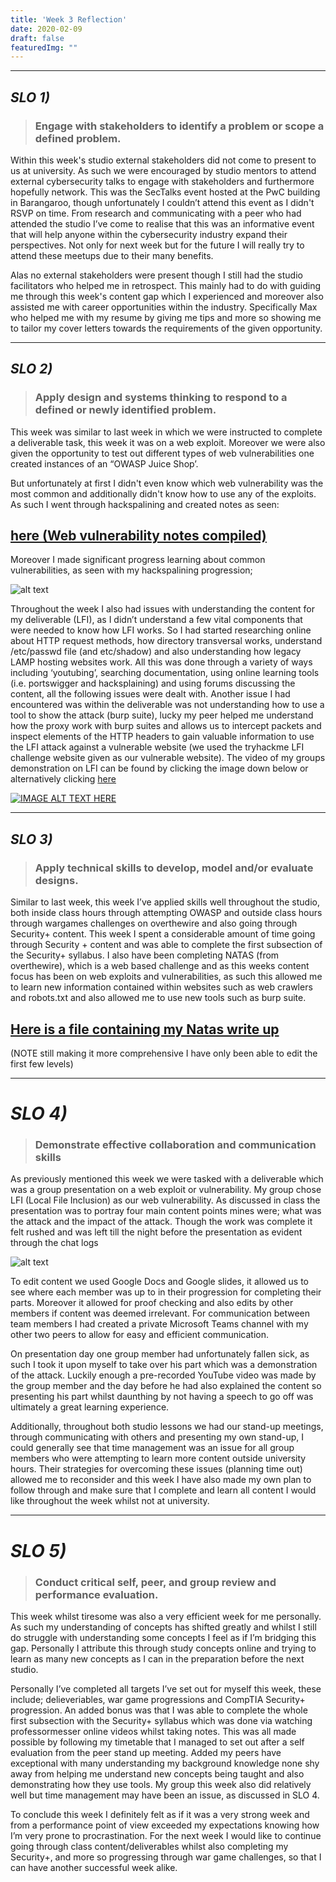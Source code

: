 ```yaml
---
title: 'Week 3 Reflection'
date: 2020-02-09
draft: false
featuredImg: ""
---
```

************
## *SLO 1)*
> ### Engage with stakeholders to identify a problem or scope a defined problem.

Within this week's studio external stakeholders did not come to present to us at university. As such we were encouraged by studio mentors to attend external cybersecurity talks to engage with stakeholders and furthermore hopefully network. This was the SecTalks event hosted at the PwC building in Barangaroo, though unfortunately I couldn’t attend this event as I didn't RSVP on time. From research and communicating with a peer who had attended the studio I’ve come to realise that this was an informative event that will help anyone within the cybersecurity industry expand their perspectives. Not only for next week but for the future I will really try to attend these meetups due to their many benefits.

Alas no external stakeholders were present though I still had the studio facilitators who helped me in retrospect. This mainly had to do with guiding me through this week's content gap which I experienced and moreover also assisted me with career opportunities within the industry. Specifically Max who helped me with my resume by giving me tips and more so showing me to tailor my cover letters towards the requirements of the given opportunity.

*****************
## *SLO 2)*

> ### Apply design and systems thinking to respond to a defined or newly identified problem.


This week was similar to last week in which we were instructed to complete a deliverable task, this week it was on a web exploit. Moreover we were also given the opportunity to test out different types of web vulnerabilities one created instances of an “OWASP Juice Shop’.

But unfortunately at first I didn't even know which web vulnerability was the most common and additionally didn't know how to use any of the exploits. As such I went through hackspalining and created notes as seen:

## **[here (Web vulnerability notes compiled)](/HANotes.pdf)**

Moreover I made significant progress learning about common vulnerabilities, as seen with my hackspalining progression;

![alt text](/Hacksplaining.PNG)

Throughout the week I also had issues with understanding the content for my deliverable (LFI), as I didn’t understand a few vital components that were needed to know how LFI works. So I had started researching online about HTTP request methods, how directory transversal works, understand /etc/passwd file (and etc/shadow) and also understanding how legacy LAMP hosting websites work. All this was done through a variety of ways including ‘youtubing’, searching documentation, using online learning tools (i.e. portswigger and hacksplaining) and using forums discussing the content, all the following issues were dealt with. Another issue I had encountered was within the deliverable was not understanding how to use a tool to show the attack (burp suite), lucky my peer helped me understand how the proxy work with burp suites and allows us to intercept packets and inspect elements of the HTTP headers to gain valuable information to use the LFI attack against a vulnerable website (we used the tryhackme LFI challenge website given as our vulnerable website). The video of my groups demonstration on LFI can be found by clicking the image down below or alternatively clicking
[here](https://youtu.be/95yDzKIHS9k "LFI Presentation video")

[![IMAGE ALT TEXT HERE](/Recording.PNG)](https://www.youtube.com/watch?v=95yDzKIHS9k&)


*****************
## *SLO 3)*

> ### Apply technical skills to develop, model and/or evaluate designs.

Similar to last week, this week I’ve applied skills well throughout the studio, both inside class hours through attempting OWASP and outside class hours through wargames challenges on overthewire and also going through Security+ content. This week I spent a considerable amount of time going through Security + content and was able to complete the first subsection of the Security+ syllabus. I also have been completing NATAS (from overthewire), which is a web based challenge and as this weeks content focus has been on web exploits and vulnerabilities, as such this allowed me to learn new information contained within websites such as web crawlers and robots.txt and also allowed me to use new tools such as burp suite.

## **[Here is a file containing my Natas write up](/HANotes.pdf)**

(NOTE still making it more comprehensive I have only been able to edit the first few levels)



*****************
# *SLO 4)*

> ### Demonstrate effective collaboration and communication skills

As previously mentioned this week we were tasked with a deliverable which was a group presentation on a web exploit or vulnerability. My group chose LFI (Local File Inclusion) as our web vulnerability. As discussed in class the presentation was to portray four main content points mines were; what was the attack and the impact of the attack. Though the work was complete it felt rushed and was left till the night before the presentation as evident through the chat logs

![alt text](/ChatLog.PNG)

To edit content we used Google Docs and Google slides, it allowed us to see where each member was up to in their progression for completing their parts. Moreover it allowed for proof checking and also edits by other members if content was deemed irrelevant. For communication between team members I had created a private Microsoft Teams channel with my other two peers to allow for easy and efficient communication.   

On presentation day one group member had unfortunately fallen sick, as such I took it upon myself to take over his part which was a demonstration of the attack. Luckily enough a pre-recorded YouTube video was made by the group member and the day before he had also explained the content so presenting his part whilst daunthing by not having a speech to go off was ultimately a great learning experience.  

Additionally, throughout both studio lessons we had our stand-up meetings, through communicating with others and presenting my own stand-up, I could generally see that time management was an issue for all group members who were attempting to learn more content outside university hours. Their strategies for overcoming these issues (planning time out) allowed me to reconsider and this week I have also made my own plan to follow through and make sure that I complete and learn all content I would like throughout the week whilst not at university.


*****************
# *SLO 5)*

> ### Conduct critical self, peer, and group review and performance evaluation.

This week whilst tiresome was also a very efficient week for me personally. As such my understanding of concepts has shifted greatly and whilst I still do struggle with understanding some concepts I feel as if I’m bridging this gap. Personally I attribute this through study concepts online and trying to learn as many new concepts as I can in the preparation before the next studio.

Personally I’ve completed all targets I’ve set out for myself this week, these include; delieveriables, war game progressions and CompTIA Security+ progression. An added bonus was that I was able to complete the whole first subsection with the Security+ syllabus which was done via watching professormesser online videos whilst taking notes. This was all made possible by following my timetable that I managed to set out after a self evaluation from the peer stand up meeting. Added my peers have exceptional with many understanding my background knowledge none shy away from helping me understand new concepts being taught and also demonstrating how they use tools. My group this week also did relatively well but time management may have been an issue, as discussed in SLO 4.

To conclude this week I definitely felt as if it was a very strong week and from a performance point of view exceeded my expectations knowing how I’m very prone to procrastination. For the next week I would like to continue going through class content/deliverables whilst also completing my Security+, and more so progressing through war game challenges, so that I can have another successful week alike.
